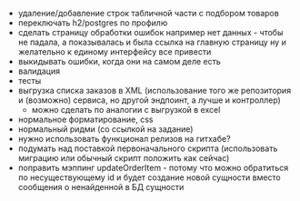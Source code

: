- удаление/добавление строк табличной части с подбором товаров
- переключать h2/postgres по профилю
- сделать страницу обработки ошибок
	например нет данных - чтобы не падала, а показывалась и была ссылка на главную страницу
	ну и желательно к единому интерфейсу все привести
- выкидывать ошибки, когда они на самом деле есть
- валидация
- тесты
- выгрузка списка заказов в XML (использование того же репозитория и (возможно) сервиса, но другой эндпоинт, а лучше и контроллер)
    - можно сделать по аналогии с выгрузкой в excel
- нормальное форматирование, css
- нормальный ридми (со ссылкой на задание)
- нужно использовать функционал релизов на гитхабе?
- подумать над поставкой первоначального скрипта (использовать миграцию или обычный скрипт положить как сейчас)
- поправить мэппинг updateOrderItem - потому что можно обратиться по несуществующему id и будет создание новой сущности вместо сообщения о ненайденной в БД сущности
